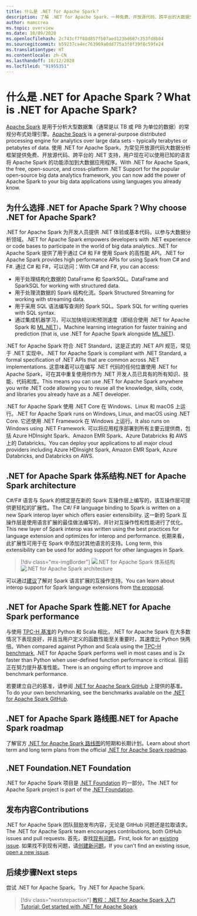 ```yaml
---
title: 什么是 .NET for Apache Spark？
description: 了解 .NET for Apache Spark，一种免费、开放源代码、跨平台的大数据分析框架，可在编写 .NET 代码的任何位置使用 Spark。
author: mamccrea
ms.topic: overview
ms.date: 10/09/2020
ms.openlocfilehash: 2c743cf7f88d857fb87aed123bd687c353fd8b84
ms.sourcegitcommit: b59237ca4ec763969a0dd775a3f8f39f8c59fe24
ms.translationtype: HT
ms.contentlocale: zh-CN
ms.lasthandoff: 10/12/2020
ms.locfileid: "91955351"
---
```

# <a name="what-is-net-for-apache-spark"></a><span data-ttu-id="38bcb-103">什么是 .NET for Apache Spark？</span><span class="sxs-lookup"><span data-stu-id="38bcb-103">What is .NET for Apache Spark?</span></span>

<span data-ttu-id="38bcb-104">[Apache Spark](what-is-spark.md) 是用于分析大型数据集（通常是以 TB 或 PB 为单位的数据）的常规分布式处理引擎。</span><span class="sxs-lookup"><span data-stu-id="38bcb-104">[Apache Spark](what-is-spark.md) is a general-purpose distributed processing engine for analytics over large data sets - typically terabytes or petabytes of data.</span></span> <span data-ttu-id="38bcb-105">使用 .NET for Apache Spark，为常见开放源代码大数据分析框架提供免费、开放源代码、跨平台的 .NET 支持，用户现在可以使用已知的语言将 Apache Spark 的功能添加到大数据应用程序。</span><span class="sxs-lookup"><span data-stu-id="38bcb-105">With .NET for Apache Spark, the free, open-source, and cross-platform .NET Support for the popular open-source big data analytics framework, you can now add the power of Apache Spark to your big data applications using languages you already know.</span></span>

## <a name="why-choose-net-for-apache-spark"></a><span data-ttu-id="38bcb-106">为什么选择 .NET for Apache Spark？</span><span class="sxs-lookup"><span data-stu-id="38bcb-106">Why choose .NET for Apache Spark?</span></span>

<span data-ttu-id="38bcb-107">.NET for Apache Spark 为开发人员提供 .NET 体验或基本代码，以参与大数据分析领域。</span><span class="sxs-lookup"><span data-stu-id="38bcb-107">.NET for Apache Spark empowers developers with .NET experience or code bases to participate in the world of big data analytics.</span></span> <span data-ttu-id="38bcb-108">.NET for Apache Spark 提供了用于通过 C# 和 F# 使用 Spark 的高性能 API。</span><span class="sxs-lookup"><span data-stu-id="38bcb-108">.NET for Apache Spark provides high performance APIs for using Spark from C# and F#.</span></span> <span data-ttu-id="38bcb-109">通过 C# 和 F#，可以访问：</span><span class="sxs-lookup"><span data-stu-id="38bcb-109">With C# and F#, you can access:</span></span>

* <span data-ttu-id="38bcb-110">用于处理结构化数据的 DataFrame 和 SparkSQL。</span><span class="sxs-lookup"><span data-stu-id="38bcb-110">DataFrame and SparkSQL for working with structured data.</span></span>
* <span data-ttu-id="38bcb-111">用于处理流数据的 Spark 结构化流。</span><span class="sxs-lookup"><span data-stu-id="38bcb-111">Spark Structured Streaming for working with streaming data.</span></span>
* <span data-ttu-id="38bcb-112">用于采用 SQL 语法编写查询的 Spark SQL。</span><span class="sxs-lookup"><span data-stu-id="38bcb-112">Spark SQL for writing queries with SQL syntax.</span></span>
* <span data-ttu-id="38bcb-113">通过集成机器学习，可以加快培训和预测速度（即结合使用 .NET for Apache Spark 和 [ML.NET](https://dot.net/ml)）。</span><span class="sxs-lookup"><span data-stu-id="38bcb-113">Machine learning integration for faster training and prediction (that is, use .NET for Apache Spark alongside [ML.NET](https://dot.net/ml)).</span></span>

<span data-ttu-id="38bcb-114">.NET for Apache Spark 符合 .NET Standard，这是正式的 .NET API 规范，常见于 .NET 实现中。</span><span class="sxs-lookup"><span data-stu-id="38bcb-114">.NET for Apache Spark is compliant with .NET Standard, a formal specification of .NET APIs that are common across .NET implementations.</span></span> <span data-ttu-id="38bcb-115">这意味着可以在编写 .NET 代码的任何位置使用 .NET for Apache Spark，可在其中重复使用你作为 .NET 开发人员已具有的所有知识、技能、代码和库。</span><span class="sxs-lookup"><span data-stu-id="38bcb-115">This means you can use .NET for Apache Spark anywhere you write .NET code allowing you to reuse all the knowledge, skills, code, and libraries you already have as a .NET developer.</span></span>

<span data-ttu-id="38bcb-116">.NET for Apache Spark 使用 .NET Core 在 Windows、Linux 和 macOS 上运行。</span><span class="sxs-lookup"><span data-stu-id="38bcb-116">.NET for Apache Spark runs on Windows, Linux, and macOS using .NET Core.</span></span> <span data-ttu-id="38bcb-117">它还使用 .NET Framework 在 Windows 上运行。</span><span class="sxs-lookup"><span data-stu-id="38bcb-117">It also runs on Windows using .NET Framework.</span></span> <span data-ttu-id="38bcb-118">可以将应用程序部署到所有主要云提供商，包括 Azure HDInsight Spark、Amazon EMR Spark、Azure Databricks 和 AWS 上的 Databricks。</span><span class="sxs-lookup"><span data-stu-id="38bcb-118">You can deploy your applications to all major cloud providers including Azure HDInsight Spark, Amazon EMR Spark, Azure Databricks, and Databricks on AWS.</span></span>

## <a name="net-for-apache-spark-architecture"></a><span data-ttu-id="38bcb-119">.NET for Apache Spark 体系结构</span><span class="sxs-lookup"><span data-stu-id="38bcb-119">.NET for Apache Spark architecture</span></span>

<span data-ttu-id="38bcb-120">C#/F# 语言与 Spark 的绑定是在新的 Spark 互操作层上编写的，该互操作层可提供更轻松的扩展性。</span><span class="sxs-lookup"><span data-stu-id="38bcb-120">The C#/ F# language binding to Spark is written on a new Spark interop layer which offers easier extensibility.</span></span> <span data-ttu-id="38bcb-121">这一新的 Spark 互操作层是使用语言扩展的最佳做法编写的，并针对互操作性和性能进行了优化。</span><span class="sxs-lookup"><span data-stu-id="38bcb-121">This new layer of Spark interop was written using the best practices for language extension and optimizes for interop and performance.</span></span> <span data-ttu-id="38bcb-122">长期来看，此扩展性可用于在 Spark 中添加对其他语言的支持。</span><span class="sxs-lookup"><span data-stu-id="38bcb-122">Long term, this extensibility can be used for adding support for other languages in Spark.</span></span>

> [!div class="mx-imgBorder"]
> <span data-ttu-id="38bcb-123">![.NET for Apache Spark 体系结构](media/dotnet-spark-architecture.png)</span><span class="sxs-lookup"><span data-stu-id="38bcb-123">![.NET for Apache Spark architecture](media/dotnet-spark-architecture.png)</span></span>

<span data-ttu-id="38bcb-124">可以通过[建议](https://issues.apache.org/jira/browse/SPARK-26257)了解对 Spark 语言扩展的互操作支持。</span><span class="sxs-lookup"><span data-stu-id="38bcb-124">You can learn about interop support for Spark language extensions from [the proposal](https://issues.apache.org/jira/browse/SPARK-26257).</span></span>

## <a name="net-for-apache-spark-performance"></a><span data-ttu-id="38bcb-125">.NET for Apache Spark 性能</span><span class="sxs-lookup"><span data-stu-id="38bcb-125">.NET for Apache Spark performance</span></span>

<span data-ttu-id="38bcb-126">与使用 [TPC-H 基准](http://www.tpc.org/tpch/)的 Python 和 Scala 相比，.NET for Apache Spark 在大多数情况下表现良好，并且当用户定义的函数性能至关重要时，其速度比 Python 快两倍。</span><span class="sxs-lookup"><span data-stu-id="38bcb-126">When compared against Python and Scala using the [TPC-H benchmark](http://www.tpc.org/tpch/), .NET for Apache Spark performs well in most cases and is 2x faster than Python when user-defined function performance is critical.</span></span> <span data-ttu-id="38bcb-127">目前正在努力提升基准性能。</span><span class="sxs-lookup"><span data-stu-id="38bcb-127">There is an ongoing effort to improve and benchmark performance.</span></span>

<span data-ttu-id="38bcb-128">若要建立自己的基准，请参阅 [.NET for Apache Spark GitHub](https://github.com/dotnet/spark/tree/master/benchmark) 上提供的基准。</span><span class="sxs-lookup"><span data-stu-id="38bcb-128">To do your own benchmarking, see the benchmarks available on the [.NET for Apache Spark GitHub](https://github.com/dotnet/spark/tree/master/benchmark).</span></span>

## <a name="net-for-apache-spark-roadmap"></a><span data-ttu-id="38bcb-129">.NET for Apache Spark 路线图</span><span class="sxs-lookup"><span data-stu-id="38bcb-129">.NET for Apache Spark roadmap</span></span>

<span data-ttu-id="38bcb-130">了解官方 [.NET for Apache Spark 路线图](https://github.com/dotnet/spark/blob/master/ROADMAP.md)的短期和长期计划。</span><span class="sxs-lookup"><span data-stu-id="38bcb-130">Learn about short term and long term plans from the official [.NET for Apache Spark roadmap](https://github.com/dotnet/spark/blob/master/ROADMAP.md).</span></span>

## <a name="net-foundation"></a><span data-ttu-id="38bcb-131">.NET Foundation</span><span class="sxs-lookup"><span data-stu-id="38bcb-131">.NET Foundation</span></span>

<span data-ttu-id="38bcb-132">.NET for Apache Spark 项目是 [.NET Foundation](https://www.dotnetfoundation.org/) 的一部分。</span><span class="sxs-lookup"><span data-stu-id="38bcb-132">The .NET for Apache Spark project is part of the [.NET Foundation](https://www.dotnetfoundation.org/).</span></span>

## <a name="contributions"></a><span data-ttu-id="38bcb-133">发布内容</span><span class="sxs-lookup"><span data-stu-id="38bcb-133">Contributions</span></span>

<span data-ttu-id="38bcb-134">.NET for Apache Spark 团队鼓励发布内容，无论是 GitHub 问题还是拉取请求。</span><span class="sxs-lookup"><span data-stu-id="38bcb-134">The .NET for Apache Spark team encourages contributions, both GitHub issues and pull requests.</span></span> <span data-ttu-id="38bcb-135">首先，查找[现有问题](https://github.com/dotnet/spark/issues)。</span><span class="sxs-lookup"><span data-stu-id="38bcb-135">First, look for an [existing issue](https://github.com/dotnet/spark/issues).</span></span> <span data-ttu-id="38bcb-136">如果找不到现有问题，请[创建新问题](https://github.com/dotnet/spark/issues?utf8=%E2%9C%93&q=is%3Aissue+is%3Aopen+)。</span><span class="sxs-lookup"><span data-stu-id="38bcb-136">If you can't find an existing issue, [open a new issue](https://github.com/dotnet/spark/issues?utf8=%E2%9C%93&q=is%3Aissue+is%3Aopen+).</span></span>

## <a name="next-steps"></a><span data-ttu-id="38bcb-137">后续步骤</span><span class="sxs-lookup"><span data-stu-id="38bcb-137">Next steps</span></span>

<span data-ttu-id="38bcb-138">尝试 .NET for Apache Spark。</span><span class="sxs-lookup"><span data-stu-id="38bcb-138">Try .NET for Apache Spark.</span></span>
> [!div class="nextstepaction"]
> [<span data-ttu-id="38bcb-139">教程：.NET for Apache Spark 入门</span><span class="sxs-lookup"><span data-stu-id="38bcb-139">Tutorial: Get started with .NET for Apache Spark</span></span>](./tutorials/get-started.md)

